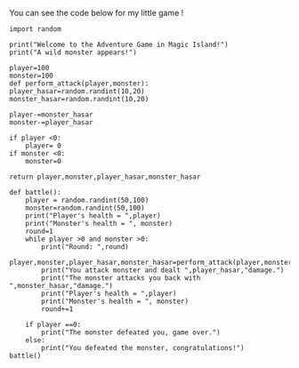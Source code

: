 You can see the code below for my little game !
    
    import random

    print("Welcome to the Adventure Game in Magic Island!")
    print("A wild monster appears!")

    player=100
    monster=100
    def perform_attack(player,monster):
    player_hasar=random.randint(10,20)
    monster_hasar=random.randint(10,20)

    player-=monster_hasar
    monster-=player_hasar

    if player <0:
        player= 0
    if monster <0:
        monster=0

    return player,monster,player_hasar,monster_hasar

    def battle():
        player = random.randint(50,100)
        monster=random.randint(50,100)
        print("Player's health = ",player)
        print("Monster's health = ", monster)
        round=1
        while player >0 and monster >0:
            print("Round: ",round)
            player,monster,player_hasar,monster_hasar=perform_attack(player,monster)
            print("You attack monster and dealt ",player_hasar,"damage.")
            print("The monster attacks you back with ",monster_hasar,"damage.")
            print("Player's health = ",player)
            print("Monster's health = ", monster)
            round+=1
    
        if player ==0:
            print("The monster defeated you, game over.")
        else:
            print("You defeated the monster, congratulations!")
    battle()

